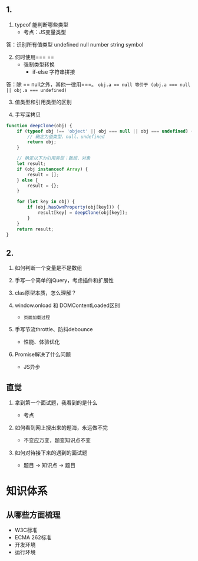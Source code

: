 ## 1.

1. typeof 能判断哪些类型  
    - 考点：JS变量类型

答：识别所有值类型 undefined null number string symbol

2. 何时使用=== ==  
    - 强制类型转换
        + if-else 字符串拼接

答：除 == null之外，其他一律用===。 `obj.a == null 等价于 (obj.a === null || obj.a === undefined)` 

3. 值类型和引用类型的区别

4. 手写深拷贝

``` js
function deepClone(obj) {
    if (typeof obj !== 'object' || obj === null || obj === undefined) {
        // 确定为值类型、null、undefined
        return obj;
    }

    // 确定以下为引用类型：数组、对象
    let result;
    if (obj instanceof Array) {
        result = [];
    } else {
        result = {};
    }

    for (let key in obj) {
        if (obj.hasOwnProperty(obj[key])) {
            result[key] = deepClone(obj[key]);
        }
    }
    return result;
}
```

## 2.

1. 如何判断一个变量是不是数组

2. 手写一个简单的jQuery，考虑插件和扩展性

3. clas原型本质，怎么理解？

[](https://www.processon.com/diagraming/5ee9c2e57d9c0844201ed171)

4. window.onload 和 DOMContentLoaded区别
    - `页面加载过程` 




3. 手写节流throttle、防抖debounce
    - 性能、体验优化

4. Promise解决了什么问题
    - JS异步

## 直觉

1. 拿到第一个面试题，我看到的是什么
    - 考点  

2. 如何看到网上搜出来的题海，永远做不完
    - 不变应万变，题变知识点不变

3. 如何对待接下来的遇到的面试题
    - 题目 -> 知识点 -> 题目

# 知识体系

## 从哪些方面梳理

* W3C标准
* ECMA 262标准
* 开发环境
* 运行环境
